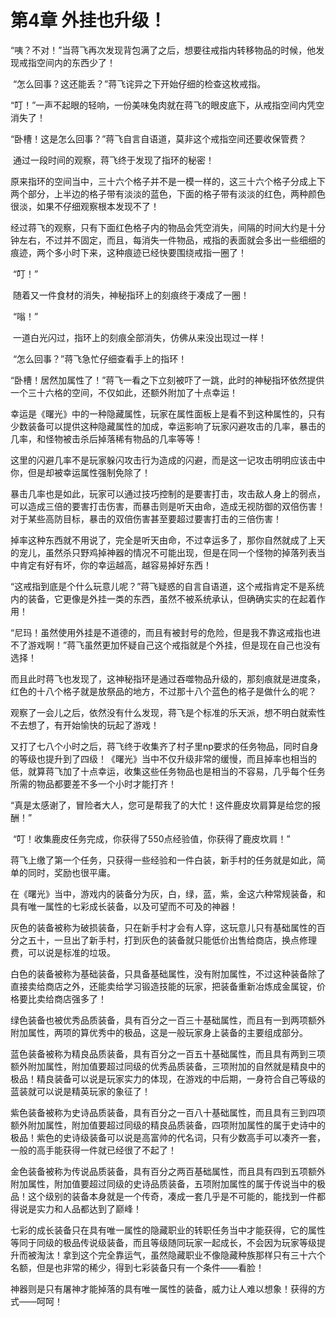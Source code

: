 # 第4章 外挂也升级！

“咦？不对！”当蒋飞再次发现背包满了之后，想要往戒指内转移物品的时候，他发现戒指空间内的东西少了！

​    “怎么回事？这还能丢？”蒋飞诧异之下开始仔细的检查这枚戒指。

​    “叮！”一声不起眼的轻响，一份美味兔肉就在蒋飞的眼皮底下，从戒指空间内凭空消失了！

​    “卧槽！这是怎么回事？”蒋飞自言自语道，莫非这个戒指空间还要收保管费？

​    通过一段时间的观察，蒋飞终于发现了指环的秘密！

​    原来指环的空间当中，三十六个格子并不是一模一样的，这三十六个格子分成上下两个部分，上半边的格子带有淡淡的蓝色，下面的格子带有淡淡的红色，两种颜色很淡，如果不仔细观察根本发现不了！

​    经过蒋飞的观察，只有下面红色格子内的物品会凭空消失，间隔的时间大约是十分钟左右，不过并不固定，而且，每消失一件物品，戒指的表面就会多出一些细细的痕迹，两个多小时下来，这种痕迹已经快要围绕戒指一圈了！

​    “叮！”

​    随着又一件食材的消失，神秘指环上的刻痕终于凑成了一圈！

​    “嗡！”

​    一道白光闪过，指环上的刻痕全部消失，仿佛从来没出现过一样！

​    “怎么回事？”蒋飞急忙仔细查看手上的指环！

​    “卧槽！居然加属性了！”蒋飞一看之下立刻被吓了一跳，此时的神秘指环依然提供一个三十六格的空间，不仅如此，还额外附加了十点幸运！

​    幸运是《曙光》中的一种隐藏属性，玩家在属性面板上是看不到这种属性的，只有少数装备可以提供这种隐藏属性的加成，幸运影响了玩家闪避攻击的几率，暴击的几率，和怪物被击杀后掉落稀有物品的几率等等！

​    这里的闪避几率不是玩家躲闪攻击行为造成的闪避，而是这一记攻击明明应该击中你，但是却被幸运属性强制免除了！

​    暴击几率也是如此，玩家可以通过技巧控制的是要害打击，攻击敌人身上的弱点，可以造成三倍的要害打击伤害，而暴击则是听天由命，造成无视防御的双倍伤害！对于某些高防目标，暴击的双倍伤害甚至要超过要害打击的三倍伤害！

​    掉率这种东西就不用说了，完全是听天由命，不过幸运多了，那你自然就成了上天的宠儿，虽然杀只野鸡掉神器的情况不可能出现，但是在同一个怪物的掉落列表当中肯定有好有坏，你的幸运越高，越容易掉好东西！

​    “这戒指到底是个什么玩意儿呢？”蒋飞疑惑的自言自语道，这个戒指肯定不是系统内的装备，它更像是外挂一类的东西，虽然不被系统承认，但确确实实的在起着作用！

​    “尼玛！虽然使用外挂是不道德的，而且有被封号的危险，但是我不靠这戒指也进不了游戏啊！”蒋飞虽然更加怀疑自己这个戒指就是个外挂，但是现在自己也没有选择！

​    而且此时蒋飞也发现了，这神秘指环是通过吞噬物品升级的，那刻痕就是进度条，红色的十八个格子就是放祭品的地方，不过那十八个蓝色的格子是做什么的呢？

​    观察了一会儿之后，依然没有什么发现，蒋飞是个标准的乐天派，想不明白就索性不去想了，有开始愉快的玩起了游戏！

​    又打了七八个小时之后，蒋飞终于收集齐了村子里np要求的任务物品，同时自身的等级也提升到了四级！《曙光》当中不仅升级非常的缓慢，而且掉率也相当的低，就算蒋飞加了十点幸运，收集这些任务物品也是相当的不容易，几乎每个任务所需的物品都要差不多一个小时才能打齐！

​    “真是太感谢了，冒险者大人，您可是帮我了的大忙！这件鹿皮坎肩算是给您的报酬！”

​    “叮！收集鹿皮任务完成，你获得了550点经验值，你获得了鹿皮坎肩！”

​    蒋飞上缴了第一个任务，只获得一些经验和一件白装，新手村的任务就是如此，简单的同时，奖励也很平庸。

​    在《曙光》当中，游戏内的装备分为灰，白，绿，蓝，紫，金这六种常规装备，和具有唯一属性的七彩成长装备，以及可望而不可及的神器！

​    灰色的装备被称为破损装备，只在新手村才会有人穿，这玩意儿只有基础属性的百分之五十，一旦出了新手村，打到灰色的装备就只能低价出售给商店，换点修理费，可以说是标准的垃圾。

​    白色的装备被称为基础装备，只具备基础属性，没有附加属性，不过这种装备除了直接卖给商店之外，还能卖给学习锻造技能的玩家，把装备重新冶炼成金属锭，价格要比卖给商店强多了！

​    绿色装备也被优秀品质装备，具有百分之一百三十基础属性，而且有一到两项额外附加属性，两项的算优秀中的极品，这是一般玩家身上装备的主要组成部分。

​    蓝色装备被称为精良品质装备，具有百分之一百五十基础属性，而且具有两到三项额外附加属性，附加值要超过同级的优秀品质装备，三项附加的自然就是精良中的极品！精良装备可以说是玩家实力的体现，在游戏的中后期，一身符合自己等级的蓝装就可以说是精英玩家的象征了！

​    紫色装备被称为史诗品质装备，具有百分之一百八十基础属性，而且具有三到四项额外附加属性，附加值要超过同级的精良品质装备，四项附加属性的属于史诗中的极品！紫色的史诗级装备可以说是高富帅的代名词，只有少数高手可以凑齐一套，一般的高手能获得一件就已经很了不起了！

​    金色装备被称为传说品质装备，具有百分之两百基础属性，而且具有四到五项额外附加属性，附加值要超过同级的史诗品质装备，五项附加属性的属于传说当中的极品！这个级别的装备本身就是一个传奇，凑成一套几乎是不可能的，能找到一件都得说是实力和人品都达到了巅峰！

​    七彩的成长装备只在具有唯一属性的隐藏职业的转职任务当中才能获得，它的属性等同于同级的极品传说级装备，而且等级随同玩家一起成长，不会因为玩家等级提升而被淘汰！拿到这个完全靠运气，虽然隐藏职业不像隐藏种族那样只有三十六个名额，但是也非常的稀少，得到七彩装备只有一个条件——看脸！

​    神器则是只有屠神才能掉落的具有唯一属性的装备，威力让人难以想象！获得的方式——呵呵！